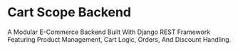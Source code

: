 # Cart Scope Backend
A Modular E-Commerce Backend Built With Django REST Framework Featuring Product Management, Cart Logic, Orders, And Discount Handling.
